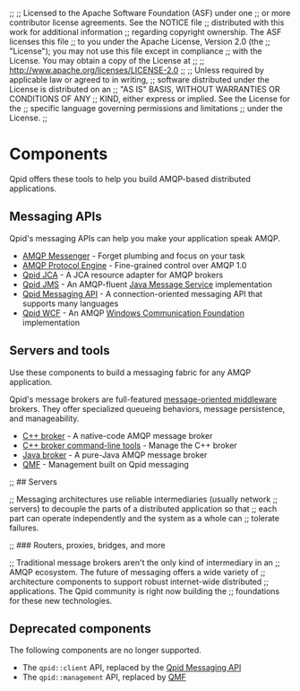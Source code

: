 ;;
;; Licensed to the Apache Software Foundation (ASF) under one
;; or more contributor license agreements.  See the NOTICE file
;; distributed with this work for additional information
;; regarding copyright ownership.  The ASF licenses this file
;; to you under the Apache License, Version 2.0 (the
;; "License"); you may not use this file except in compliance
;; with the License.  You may obtain a copy of the License at
;; 
;;   http://www.apache.org/licenses/LICENSE-2.0
;; 
;; Unless required by applicable law or agreed to in writing,
;; software distributed under the License is distributed on an
;; "AS IS" BASIS, WITHOUT WARRANTIES OR CONDITIONS OF ANY
;; KIND, either express or implied.  See the License for the
;; specific language governing permissions and limitations
;; under the License.
;;

# Components

Qpid offers these tools to help you build AMQP-based distributed
applications.

## Messaging APIs

Qpid's messaging APIs can help you make your application speak AMQP.

 - [AMQP Messenger](messenger/index.html) - Forget plumbing and focus on your task
 - [AMQP Protocol Engine](protocol-engine/index.html) - Fine-grained control over AMQP 1.0
 - [Qpid JCA](qpid-jca/index.html) - A JCA resource adapter for AMQP brokers
 - [Qpid JMS](qpid-jms/index.html) - An AMQP-fluent [Java Message Service](http://en.wikipedia.org/wiki/Java_Message_Service) implementation
 - [Qpid Messaging API](messaging-api/index.html) - A connection-oriented messaging API that supports many languages
 - [Qpid WCF](qpid-wcf/index.html) - An AMQP [Windows Communication Foundation](http://msdn.microsoft.com/en-us/library/ms731082.aspx) implementation

## Servers and tools

Use these components to build a messaging fabric for any AMQP
application.

Qpid's message brokers are full-featured [message-oriented
middleware](http://en.wikipedia.org/wiki/Message-oriented_middleware)
brokers.  They offer specialized queueing behaviors, message
persistence, and manageability.

 - [C++ broker](cpp-broker/index.html) - A native-code AMQP message broker
 - [C++ broker command-line tools](cpp-broker-tools/index.html) - Manage the C++ broker
 - [Java broker](java-broker/index.html) - A pure-Java AMQP message broker
 - [QMF](qmf/index.html) - Management built on Qpid messaging

;; ## Servers

;; Messaging architectures use reliable intermediaries (usually network
;; servers) to decouple the parts of a distributed application so that
;; each part can operate independently and the system as a whole can
;; tolerate failures.

;; ### Routers, proxies, bridges, and more

;; Traditional message brokers aren't the only kind of intermediary in an
;; AMQP ecosystem.  The future of messaging offers a wide variety of
;; architecture components to support robust internet-wide distributed
;; applications.  The Qpid community is right now building the
;; foundations for these new technologies.

## Deprecated components

The following components are no longer supported.

 - The `qpid::client` API, replaced by the [Qpid Messaging API](messaging-api/index.html)
 - The `qpid::management` API, replaced by [QMF](qmf/index.html)
